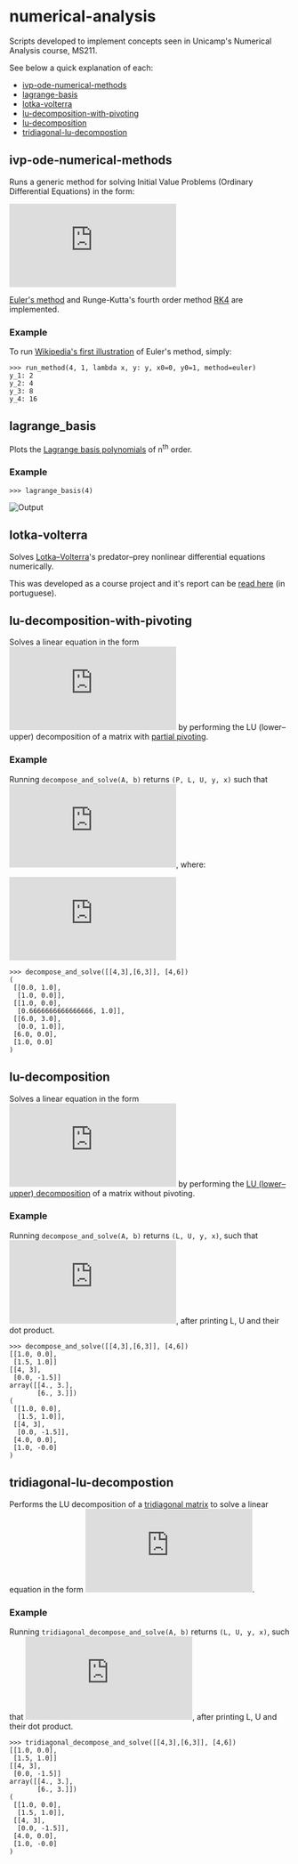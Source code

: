 
# numerical-analysis
Scripts developed to implement concepts seen in Unicamp's Numerical Analysis course, MS211.

See below a quick explanation of each:
- [ivp-ode-numerical-methods](#ivp-ode-numerical-methods)
- [lagrange-basis](#lagrange-basis)
- [lotka-volterra](#lotka-volterra)
- [lu-decomposition-with-pivoting](#lu-decomposition-with-pivoting)
- [lu-decomposition](#lu-decomposition)
- [tridiagonal-lu-decompostion](#tridiagonal-lu-decompostion)

## ivp-ode-numerical-methods
Runs a generic method for solving Initial Value Problems (Ordinary Differential Equations) in the form:

![](http://latex.codecogs.com/gif.latex?%5Cbegin%7Bcases%7D%20y%27%20%3D%20f%28x%2C%20y%29%5C%5C%20y%28x_0%29%20%3D%20y_0%20%5Cend%7Bcases%7D)

[Euler's method](https://en.wikipedia.org/wiki/Euler_method) and Runge-Kutta's fourth order method [RK4](https://en.wikipedia.org/wiki/Runge%E2%80%93Kutta_methods#The_Runge%E2%80%93Kutta_method) are implemented.
### Example
To run [Wikipedia's first illustration](https://en.wikipedia.org/wiki/Euler_method#Example) of Euler's method, simply:
```
>>> run_method(4, 1, lambda x, y: y, x0=0, y0=1, method=euler)
y_1: 2
y_2: 4
y_3: 8
y_4: 16
```

## lagrange_basis
Plots the [Lagrange basis polynomials](https://en.wikipedia.org/wiki/Lagrange_polynomial#Definition) of n<sup>th</sup> order.
### Example
```
>>> lagrange_basis(4)
```
![Output](https://i.imgur.com/g64tFg4.png)

## lotka-volterra
Solves [Lotka–Volterra](https://en.wikipedia.org/wiki/Lotka%E2%80%93Volterra_equations)'s predator–prey nonlinear differential equations numerically.

This was developed as a course project and it's report can be [read here](https://github.com/laurelkeys/numerical-analysis/blob/master/ms211-projeto-2.pdf) (in portuguese).

## lu-decomposition-with-pivoting
Solves a linear equation in the form ![](https://latex.codecogs.com/gif.latex?A%20x%20%3D%20b) by performing the LU (lower–upper) decomposition of a matrix with [partial pivoting](https://en.wikipedia.org/wiki/LU_decomposition#LU_factorization_with_partial_pivoting).
### Example
Running `decompose_and_solve(A, b)` returns `(P, L, U, y, x)` such that ![](https://latex.codecogs.com/gif.latex?PA%20=%20LU), where:

![](https://latex.codecogs.com/gif.latex?%5Cbegin%7Bcases%7D%20Ly%20%3D%20Pb%20%5C%5C%20Ux%20%3D%20y%20%5Cend%7Bcases%7D)
```
>>> decompose_and_solve([[4,3],[6,3]], [4,6])
(
 [[0.0, 1.0], 
  [1.0, 0.0]], 
 [[1.0, 0.0], 
  [0.6666666666666666, 1.0]], 
 [[6.0, 3.0], 
  [0.0, 1.0]], 
 [6.0, 0.0], 
 [1.0, 0.0]
)
```

## lu-decomposition
Solves a linear equation in the form ![](https://latex.codecogs.com/gif.latex?A%20x%20%3D%20b) by performing the [LU (lower–upper) decomposition](https://en.wikipedia.org/wiki/LU_decomposition) of a matrix without pivoting.
### Example
Running `decompose_and_solve(A, b)` returns `(L, U, y, x)`, such that ![](https://latex.codecogs.com/gif.latex?A%20=%20LU), after printing L, U and their dot product.
```
>>> decompose_and_solve([[4,3],[6,3]], [4,6])
[[1.0, 0.0], 
 [1.5, 1.0]]
[[4, 3], 
 [0.0, -1.5]]
array([[4., 3.],
       [6., 3.]])
(
 [[1.0, 0.0], 
  [1.5, 1.0]], 
 [[4, 3], 
  [0.0, -1.5]], 
 [4.0, 0.0], 
 [1.0, -0.0]
)
```


## tridiagonal-lu-decompostion
Performs the LU decomposition of a [tridiagonal matrix](https://en.wikipedia.org/wiki/Tridiagonal_matrix) to solve a linear equation in the form ![](https://latex.codecogs.com/gif.latex?A%20x%20%3D%20b).
### Example
Running `tridiagonal_decompose_and_solve(A, b)` returns `(L, U, y, x)`, such that ![](https://latex.codecogs.com/gif.latex?A%20=%20LU), after printing L, U and their dot product.
```
>>> tridiagonal_decompose_and_solve([[4,3],[6,3]], [4,6])
[[1.0, 0.0], 
 [1.5, 1.0]]
[[4, 3], 
 [0.0, -1.5]]
array([[4., 3.],
       [6., 3.]])
(
 [[1.0, 0.0], 
  [1.5, 1.0]], 
 [[4, 3], 
  [0.0, -1.5]], 
 [4.0, 0.0], 
 [1.0, -0.0]
)
```
